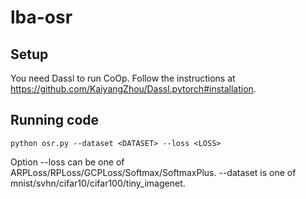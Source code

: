 # lba-osr

## Setup

You need Dassl to run CoOp. Follow the instructions at <https://github.com/KaiyangZhou/Dassl.pytorch#installation>. 

## Running code

```base
python osr.py --dataset <DATASET> --loss <LOSS>
```

Option --loss can be one of ARPLoss/RPLoss/GCPLoss/Softmax/SoftmaxPlus. --dataset is one of mnist/svhn/cifar10/cifar100/tiny_imagenet. 


